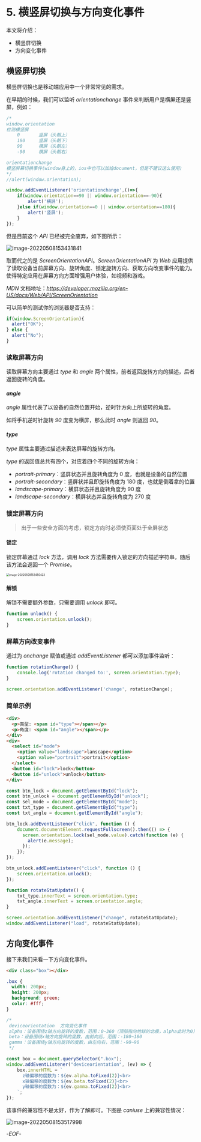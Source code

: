 # 5. 横竖屏切换与方向变化事件

本文将介绍：

- 横竖屏切换
- 方向变化事件

## 横竖屏切换

横竖屏切换也是移动端应用中一个非常常见的需求。

在早期的时候，我们可以监听 *orientationchange* 事件来判断用户是横屏还是竖屏，例如：

```js
/* 
window.orientation	
检测横竖屏
	0		竖屏（头朝上）
	180		竖屏（头朝下）
	90		横屏（头朝左）
	-90		横屏（头朝右）

orientationchange
模竖屏幕切换事件(window身上的，ios中也可以加给document，但是不建议这么使用)
*/
//alert(window.orientation);

window.addEventListener('orientationchange',()=>{
	if(window.orientation==90 || window.orientation==-90){
		alert('横屏');
	}else if(window.orientation==0 || window.orientation==180){
		alert('竖屏');
	}
});
```

但是目前这个 *API* 已经被完全废弃，如下图所示：

![image-20220508153431841](https://qwq9527.gitee.io/resource/imgs/2022-05-08-073432.png)

取而代之的是 *ScreenOrientationAPI*。*ScreenOrientationAPI* 为 *Web* 应用提供了读取设备当前屏幕方向、旋转角度、锁定旋转方向、获取方向改变事件的能力。使得特定应用在屏幕方向方面增强用户体验，如视频和游戏。

*MDN* 文档地址：*https://developer.mozilla.org/en-US/docs/Web/API/ScreenOrientation*

可以简单的测试你的浏览器是否支持：

```js
if(window.ScreenOrientation){
  alert("OK");
} else {
  alert("No");
}
```

### 读取屏幕方向

读取屏幕方向主要通过 *type* 和 *angle* 两个属性，前者返回旋转方向的描述，后者返回旋转的角度。

#### *angle*

*angle* 属性代表了以设备的自然位置开始，逆时针方向上所旋转的角度。

如将手机逆时针旋转 *90* 度变为横屏，那么此时 *angle* 则返回 *90*。

#### *type*

*type* 属性主要通过描述来表达屏幕的旋转方向。

*type* 的返回值总共有四个，对应着四个不同的旋转方向：

- *portrait-primary*：竖屏状态并且旋转角度为 0 度，也就是设备的自然位置
- *portrait-secondary*：竖屏状并且即旋转角度为 180 度，也就是倒着拿的位置
- *landscape-primary*：横屏状态并且旋转角度为 90 度
- *landscape-secondary*：横屏状态并且旋转角度为 270 度

### 锁定屏幕方向

>出于一些安全方面的考虑，锁定方向时必须使页面处于全屏状态

#### 锁定

锁定屏幕通过 *lock* 方法，调用 *lock* 方法需要传入锁定的方向描述字符串，随后该方法会返回一个 *Promise*。

<img src="https://qwq9527.gitee.io/resource/imgs/2022-05-08-073450.png" alt="image-20220508153450423" style="zoom:50%;" />

#### 解锁

解锁不需要额外参数，只需要调用 *unlock* 即可。

```js
function unlock() {
    screen.orientation.unlock();
}
```

### 屏幕方向改变事件

通过为 *onchange* 赋值或通过 *addEventListener* 都可以添加事件监听：

```js
function rotationChange() {
    console.log('rotation changed to:', screen.orientation.type);
}

screen.orientation.addEventListener('change', rotationChange);
```

### 简单示例

```html
<div>
  <p>类型: <span id="type"></span></p>
  <p>角度: <span id="angle"></span></p>
</div>
<div>
  <select id="mode">
    <option value="landscape">lanscape</option>
    <option value="portrait">portrait</option>
  </select>
  <button id="lock">lock</button>
  <button id="unlock">unlock</button>
</div>
```

```js
const btn_lock = document.getElementById("lock");
const btn_unlock = document.getElementById("unlock");
const sel_mode = document.getElementById("mode");
const txt_type = document.getElementById("type");
const txt_angle = document.getElementById("angle");

btn_lock.addEventListener("click", function () {
    document.documentElement.requestFullscreen().then(() => {
      screen.orientation.lock(sel_mode.value).catch(function (e) {
        alert(e.message);
      });
    });
});

btn_unlock.addEventListener("click", function () {
    screen.orientation.unlock();
});

function rotateStatUpdate() {
    txt_type.innerText = screen.orientation.type;
    txt_angle.innerText = screen.orientation.angle;
}

screen.orientation.addEventListener("change", rotateStatUpdate);
window.addEventListener("load", rotateStatUpdate);
```

## 方向变化事件

接下来我们来看一下方向变化事件。

```html
<div class="box"></div>
```

```css
.box {
  width: 200px;
  height: 200px;
  background: green;
  color: #fff;
}
```

```js
/*
 deviceorientation	方向变化事件
 alpha：设备围绕z轴方向旋转的度数，范围：0~360（顶部指向地球的北极，alpha此时为0）
 beta：设备围绕x轴方向旋转的度数，由前向后，范围：-180~180
 gamma：设备围绕y轴方向旋转的度数，由左向右，范围：-90~90
 */

const box = document.querySelector(".box");
window.addEventListener("deviceorientation", (ev) => {
    box.innerHTML = `
      z轴偏移的度数为：${ev.alpha.toFixed(2)}<br>
      x轴偏移的度数为：${ev.beta.toFixed(2)}<br>
      y轴偏移的度数为：${ev.gamma.toFixed(2)}<br>
    `;
});
```

该事件的兼容性不是太好，作为了解即可。下图是 *caniuse* 上的兼容性情况：

![image-20220508153517998](https://qwq9527.gitee.io/resource/imgs/2022-05-08-073518.png)

-*EOF*-